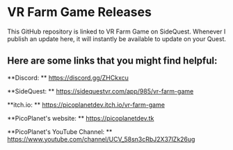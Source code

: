 # VR Farm Game Releases
This GitHub repository is linked to VR Farm Game on SideQuest. Whenever I publish an update here, it will instantly be available to update on your Quest.
## Here are some links that you might find helpful:
**Discord: ** https://discord.gg/ZHCkxcu

**SideQuest: ** https://sidequestvr.com/app/985/vr-farm-game

**itch.io: ** https://picoplanetdev.itch.io/vr-farm-game

**PicoPlanet's website: ** https://picoplanetdev.tk

**PicoPlanet's YouTube Channel: ** https://www.youtube.com/channel/UCV_58sn3cRbJ2X37lZk26ug
